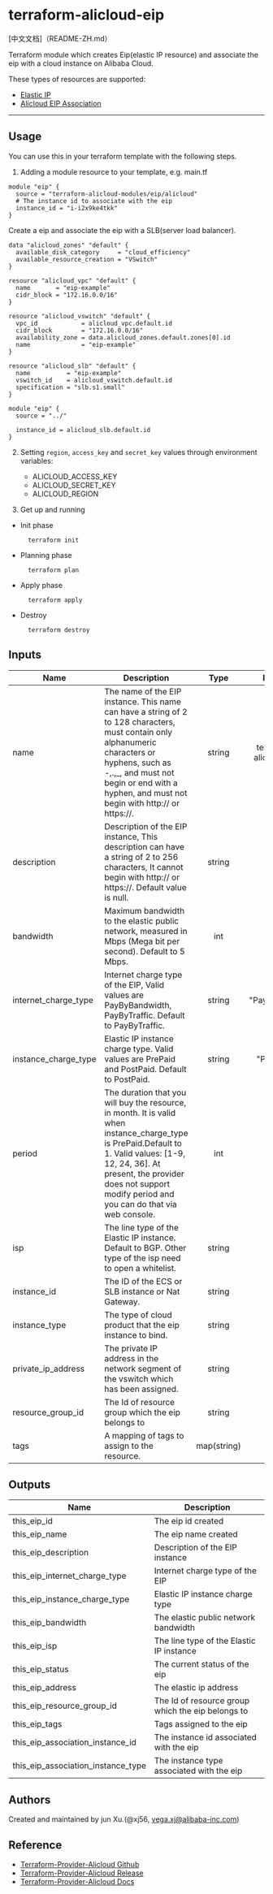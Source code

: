 # terraform-alicloud-eip
[中文文档]（README-ZH.md）

Terraform module which creates Eip(elastic IP resource) and associate the eip with a cloud instance on Alibaba Cloud.

These types of resources are supported:

* [Elastic IP ](https://www.terraform.io/docs/providers/alicloud/r/eip.html)
* [Alicloud EIP Association](https://www.terraform.io/docs/providers/alicloud/r/eip_association.html)
----------------------

Usage
-----
You can use this in your terraform template with the following steps.

1. Adding a module resource to your template, e.g. main.tf

```hcl
module "eip" {
  source = "terraform-alicloud-modules/eip/alicloud"
  # The instance id to associate with the eip
  instance_id = "i-i2x9ke4tkk"
}
```

Create a eip and associate the eip with a SLB(server load balancer).
```hcl
data "alicloud_zones" "default" {
  available_disk_category     = "cloud_efficiency"
  available_resource_creation = "VSwitch"
}

resource "alicloud_vpc" "default" {
  name       = "eip-example"
  cidr_block = "172.16.0.0/16"
}

resource "alicloud_vswitch" "default" {
  vpc_id            = alicloud_vpc.default.id
  cidr_block        = "172.16.0.0/16"
  availability_zone = data.alicloud_zones.default.zones[0].id
  name              = "eip-example"
}

resource "alicloud_slb" "default" {
  name          = "eip-example"
  vswitch_id    = alicloud_vswitch.default.id
  specification = "slb.s1.small"
}

module "eip" {
  source = "../"

  instance_id = alicloud_slb.default.id
}
```

2. Setting `region`, `access_key` and `secret_key` values through environment variables:

    - ALICLOUD_ACCESS_KEY
    - ALICLOUD_SECRET_KEY
    - ALICLOUD_REGION

3. Get up and running

* Init phase

        terraform init

* Planning phase

        terraform plan

* Apply phase

        terraform apply

* Destroy

        terraform destroy

## Inputs

| Name | Description | Type | Default | Required |
|------|-------------|:----:|:-----:|:-----:|
| name  | The name of the EIP instance. This name can have a string of 2 to 128 characters, must contain only alphanumeric characters or hyphens, such as -,.,_, and must not begin or end with a hyphen, and must not begin with http:// or https://. | string  | terraform-alicloud-eip  | no |
| description  | Description of the EIP instance, This description can have a string of 2 to 256 characters, It cannot begin with http:// or https://. Default value is null. | string  |""|   no  |
|bandwidth|Maximum bandwidth to the elastic public network, measured in Mbps (Mega bit per second). Default to 5 Mbps.|int|5|no|
|internet_charge_type|Internet charge type of the EIP, Valid values are PayByBandwidth, PayByTraffic. Default to PayByTraffic.|string|"PayByTraffic"|no|
|instance_charge_type|Elastic IP instance charge type. Valid values are PrePaid and PostPaid. Default to PostPaid.|string|"PostPaid"|no|
|period|The duration that you will buy the resource, in month. It is valid when instance_charge_type is PrePaid.Default to 1. Valid values: [1-9, 12, 24, 36]. At present, the provider does not support modify period and you can do that via web console.|int|1|no|
|isp|The line type of the Elastic IP instance. Default to BGP. Other type of the isp need to open a whitelist.|string|"BGP"|no|
|instance_id|The ID of the ECS or SLB instance or Nat Gateway.|string|   |yes|
|instance_type|The type of cloud product that the eip instance to bind.|string|""|no|
|private_ip_address|The private IP address in the network segment of the vswitch which has been assigned.|string|""|no|
|resource_group_id| The Id of resource group which the eip belongs to |string|""|no|
|tags| A mapping of tags to assign to the resource. |map(string)|{}|no|

## Outputs

| Name | Description |
|------|-------------|
| this_eip_id  | The eip id created  |
| this_eip_name  | The eip name created  |
| this_eip_description  | Description of the EIP instance  |
| this_eip_internet_charge_type|Internet charge type of the EIP|
| this_eip_instance_charge_type|Elastic IP instance charge type|
| this_eip_bandwidth|The elastic public network bandwidth |
| this_eip_isp |The line type of the Elastic IP instance |
| this_eip_status| The current status of the eip | 
| this_eip_address| The elastic ip address |
| this_eip_resource_group_id| The Id of resource group which the eip belongs to |
| this_eip_tags | Tags assigned to the eip|
| this_eip_association_instance_id | The instance id associated with the eip |
| this_eip_association_instance_type | The instance type associated with the eip |

Authors
---------
Created and maintained by jun Xu.(@xj56, vega.xj@alibaba-inc.com)

Reference
---------
* [Terraform-Provider-Alicloud Github](https://github.com/terraform-providers/terraform-provider-alicloud)
* [Terraform-Provider-Alicloud Release](https://releases.hashicorp.com/terraform-provider-alicloud/)
* [Terraform-Provider-Alicloud Docs](https://www.terraform.io/docs/providers/alicloud/index.html)

